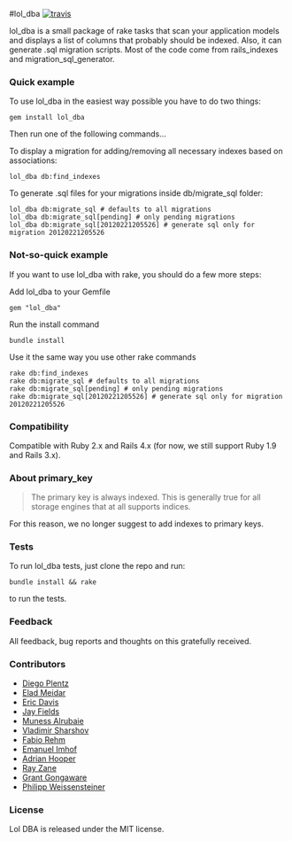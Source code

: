 #lol_dba [![travis](https://api.travis-ci.org/plentz/lol_dba.png?branch=master)](https://travis-ci.org/plentz/lol_dba)

lol_dba is a small package of rake tasks that scan your application models and displays a list of columns that probably should be indexed. Also, it can generate .sql migration scripts. Most of the code come from rails_indexes and migration_sql_generator.

### Quick example

To use lol_dba in the easiest way possible you have to do two things:

	gem install lol_dba

Then run one of the following commands...

To display a migration for adding/removing all necessary indexes based on associations:

	lol_dba db:find_indexes

To generate .sql files for your migrations inside db/migrate_sql folder:

	lol_dba db:migrate_sql # defaults to all migrations
	lol_dba db:migrate_sql[pending] # only pending migrations
	lol_dba db:migrate_sql[20120221205526] # generate sql only for migration 20120221205526

### Not-so-quick example

If you want to use lol_dba with rake, you should do a few more steps:

Add lol_dba to your Gemfile

    gem "lol_dba"

Run the install command

    bundle install

Use it the same way you use other rake commands

	rake db:find_indexes
	rake db:migrate_sql # defaults to all migrations
	rake db:migrate_sql[pending] # only pending migrations
	rake db:migrate_sql[20120221205526] # generate sql only for migration 20120221205526

### Compatibility

Compatible with Ruby 2.x and Rails 4.x (for now, we still support Ruby 1.9 and Rails 3.x).

### About primary_key

>The primary key is always indexed. This is generally true for all storage engines that at all supports indices.

For this reason, we no longer suggest to add indexes to primary keys.

### Tests

To run lol_dba tests, just clone the repo and run:

    bundle install && rake

to run the tests.

### Feedback

All feedback, bug reports and thoughts on this gratefully received.

### Contributors

* [Diego Plentz](http://plentz.org)
* [Elad Meidar](http://blog.eizesus.com)
* [Eric Davis](http://littlestreamsoftware.com)
* [Jay Fields](http://jayfields.com/)
* [Muness Alrubaie](http://muness.blogspot.com/)
* [Vladimir Sharshov](https://github.com/warpc)
* [Fabio Rehm](http://fabiorehm.com/)
* [Emanuel Imhof](http://m43nu.ch)
* [Adrian Hooper](https://twitter.com/PaReeOhNos)
* [Ray Zane](https://github.com/rzane)
* [Grant Gongaware](https://github.com/ggongaware)
* [Philipp Weissensteiner](http://philippweissensteiner.com)

### License

Lol DBA is released under the MIT license.
